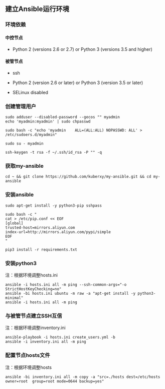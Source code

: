 ## 建立Ansible运行环境

### 环境依赖

#### 中控节点

- Python 2 (versions 2.6 or 2.7) or Python 3 (versions 3.5 and higher) 



#### 被管节点

- ssh

- Python 2 (version 2.6 or later) or Python 3 (version 3.5 or later)
- SELinux disabled



### 创建管理用户

```shell
sudo adduser --disabled-password --gecos "" myadmin
echo 'myadmin:myadmin' | sudo chpasswd

sudo bash -c "echo 'myadmin    ALL=(ALL:ALL) NOPASSWD: ALL' > /etc/sudoers.d/myadmin"

sudo su - myadmin

ssh-keygen -t rsa -f ~/.ssh/id_rsa -P "" -q
```



### 获取my-ansible

```shell
cd ~ && git clone https://github.com/kuberxy/my-ansible.git && cd my-ansible
```



### 安装ansible

```shell
sudo apt-get install -y python3-pip sshpass

sudo bash -c "
cat > /etc/pip.conf << EOF
[global]
trusted-host=mirrors.aliyun.com
index-url=http://mirrors.aliyun.com/pypi/simple
EOF
"

pip3 install -r requirements.txt
```



### 安装python3
注：根据环境调整hosts.ini

```shell
ansible -i hosts.ini all -m ping --ssh-common-args="-o StrictHostKeyChecking=no"
ansible -bi hosts.ini ubuntu -m raw -a "apt-get install -y python3-minimal"
ansible -i hosts.ini all -m ping
```



### 与被管节点建立SSH互信
注：根据环境调整inventory.ini

```shell
ansible-playbook -i hosts.ini create_users.yml -b
ansible -i inventory.ini all -m ping
```

### 配置节点hosts文件
注：根据环境调整hosts
```shell
ansible -bi inventory.ini all -m copy -a "src=./hosts dest=/etc/hosts owner=root  group=root mode=0644 backup=yes"
```

